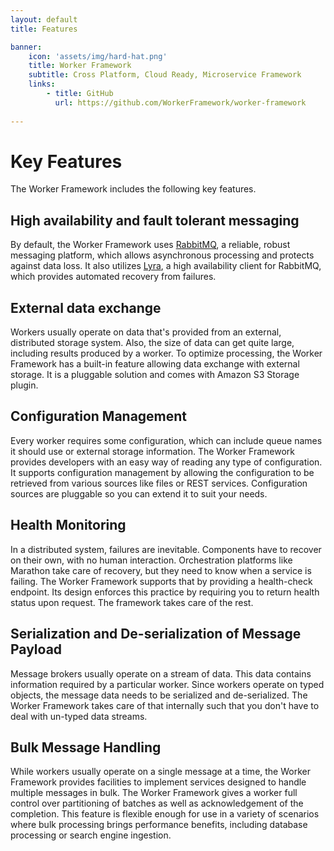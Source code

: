 ```yaml
---
layout: default
title: Features

banner:
    icon: 'assets/img/hard-hat.png'
    title: Worker Framework
    subtitle: Cross Platform, Cloud Ready, Microservice Framework
    links:
        - title: GitHub
          url: https://github.com/WorkerFramework/worker-framework
          
---
```


# Key Features

The Worker Framework includes the following key features.

## High availability and fault tolerant messaging
By default, the Worker Framework uses [RabbitMQ](https://www.rabbitmq.com/), a reliable, robust messaging platform, which allows asynchronous processing and protects against data loss. It also utilizes [Lyra](https://github.com/jhalterman/lyra), a high availability client for RabbitMQ, which provides automated recovery from failures.

## External data exchange
Workers usually operate on data that's provided from an external, distributed storage system. Also, the size of data can get quite large, including results produced by a worker. To optimize processing, the Worker Framework has a built-in feature allowing data exchange with external storage. It is a pluggable solution and comes with Amazon S3 Storage plugin.

## Configuration Management
Every worker requires some configuration, which can include queue names it should use or external storage information. The Worker Framework provides developers with an easy way of reading any type of configuration. It supports configuration management by allowing the configuration to be retrieved from various sources like files or REST services. Configuration sources are pluggable so you can extend it to suit your needs.

## Health Monitoring
In a distributed system, failures are inevitable. Components have to recover on their own, with no human interaction. Orchestration platforms like Marathon take care of recovery, but they need to know when a service is failing. The Worker Framework supports that by providing a health-check endpoint. Its design enforces this practice by requiring you to return health status upon request. The framework takes care of the rest.

## Serialization and De-serialization of Message Payload
Message brokers usually operate on a stream of data. This data contains information required by a particular worker. Since workers operate on typed objects, the message data needs to be serialized and de-serialized. The Worker Framework takes care of that internally such that you don't have to deal with un-typed data streams.

## Bulk Message Handling
While workers usually operate on a single message at a time, the Worker Framework provides facilities to implement services designed to handle multiple messages in bulk. The Worker Framework gives a worker full control over partitioning of batches as well as acknowledgement of the completion. This feature is flexible enough for use in a variety of scenarios where bulk processing brings performance benefits, including database processing or search engine ingestion.
